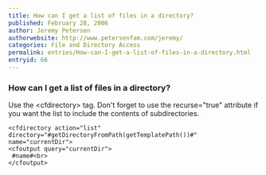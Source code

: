 ```yaml
---
title: How can I get a list of files in a directory?
published: February 28, 2006
author: Jeremy Petersen
authorwebsite: http://www.petersenfam.com/jeremy/
categories: File and Directory Access
permalink: entries/How-can-I-get-a-list-of-files-in-a-directory.html
entryid: 66
---
```


<h3>How can I get a list of files in a directory?</h3>

<p>
Use the &lt;cfdirectory&gt; tag.   Don't forget to use the recurse="true" attribute if you want the list to include the contents of subdirectories.
</p>

<pre><code class="language-markup">&lt;cfdirectory action=&quot;list&quot; 
directory=&quot;#getDirectoryFromPath(getTemplatePath())#&quot; 
name=&quot;currentDir&quot;&gt;
&lt;cfoutput query=&quot;currentDir&quot;&gt;
 #name#&lt;br&gt;
&lt;/cfoutput&gt;
</code></pre>



